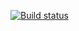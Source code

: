 [![Build status](https://ci.appveyor.com/api/projects/status/jwbsenuhw77bb6vl/branch/main?svg=true)](https://ci.appveyor.com/project/AlaniyaIl/2-1hmw/branch/main)
